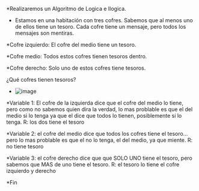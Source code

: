 *Realizaremos un Algoritmo de Logica e Ilogica. 
* Estamos en una habitación con tres cofres. Sabemos que al menos uno de ellos tiene un tesoro. Cada cofre tiene un mensaje, pero todos los mensajes son mentiras.

*Cofre izquierdo: El cofre del medio tiene un tesoro. 

*Cofre medio: Todos estos cofres tienen tesoros dentro.

*Cofre derecho: Solo uno de estos cofres tiene tesoros.

¿Qué cofres tienen tesoros?

* ![image](https://github.com/KarolAlecio/Core-Code/assets/132408516/84d9f6c2-1f84-4a30-9745-bd4f69aee5b6)

*Variable 1:
El cofre de la izquierda dice que el cofre del medio lo tiene, pero como no sabemos quien dira la verdad, lo mas problable es que el del medio si lo tenga ya que el dice que todos lo tienen, posiblemente si lo tenga.
R: los dos tiene el tesoro  

*Variable 2:
el cofre del medio dice que todos los cofres tiene el tesoro... pero lo mas problable es que el no lo tenga, el del medio, ya que miente.
R: no tiene tesoro

*Variable 3:
el cofre derecho dice que que SOLO UNO tiene el tesoro, pero sabemos que MAS de uno tiene el tesoro.
R: el tesoro lo tiene el cofre izquierdo y derecho

*Fin
